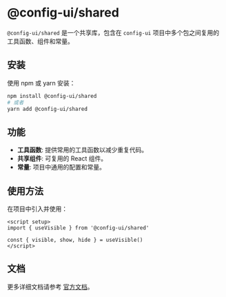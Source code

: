 # @config-ui/shared

`@config-ui/shared` 是一个共享库，包含在 `config-ui` 项目中多个包之间复用的工具函数、组件和常量。

## 安装

使用 npm 或 yarn 安装：

```bash
npm install @config-ui/shared
# 或者
yarn add @config-ui/shared
```

## 功能

- **工具函数**: 提供常用的工具函数以减少重复代码。
- **共享组件**: 可复用的 React 组件。
- **常量**: 项目中通用的配置和常量。

## 使用方法

在项目中引入并使用：

```vue
<script setup>
import { useVisible } from '@config-ui/shared'

const { visible, show, hide } = useVisible()
</script>
```

## 文档

更多详细文档请参考 [官方文档](https://github.com/your-repo/config-ui)。
